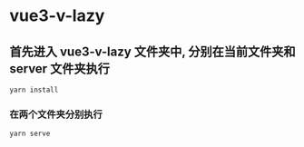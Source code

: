 # vue3-v-lazy

## 首先进入 vue3-v-lazy 文件夹中, 分别在当前文件夹和 server 文件夹执行

```
yarn install
```

### 在两个文件夹分别执行

```
yarn serve
```
